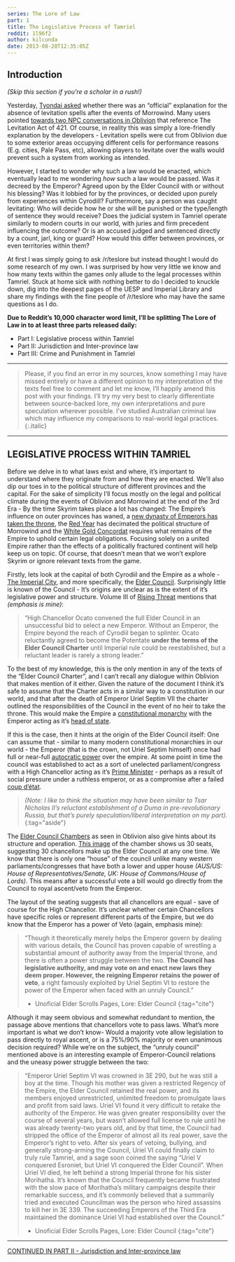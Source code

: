 ```yaml
---
series: The Lore of Law
part: 1
title: The Legislative Process of Tamriel
reddit: 1l96f2
author: kilcunda
date: 2013-08-28T12:35:05Z
---
```


## Introduction

*(Skip this section if you’re a scholar in a rush!)*

Yesterday, [Tyondai asked][0] whether there was an “official” explanation for
the absence of levitation spells after the events of Morrowind. Many users
pointed [towards two NPC conversations in Oblivion][1] that reference The
Levitation Act of 421. Of course, in reality this was simply a lore-friendly
explanation by the developers - Levitation spells were cut from Oblivion due to
some exterior areas occupying different cells for performance reasons (E.g.
cities, Pale Pass, etc), allowing players to levitate over the walls would
prevent such a system from working as intended.

However, I started to wonder why such a law would be enacted, which eventually
lead to me wondering *how* such a law would be passed. Was it decreed by the
Emperor? Agreed upon by the Elder Council with or without his blessing? Was it
lobbied for by the provinces, or decided upon purely from experiences within
Cyrodill? Furthermore, say a person was caught levitating: Who will decide how
he or she will be punished or the type/length of sentence they would receive?
Does the judicial system in Tamriel operate similarly to modern courts in our
world, with juries and firm precedent influencing the outcome? Or is an accused
judged and sentenced directly by a count, jarl, king or guard? How would this
differ between provinces, or even territories within them?

At first I was simply going to ask /r/teslore but instead thought I would do
some research of my own. I was surprised by how very little we know and how many
texts within the games only allude to the legal processes within Tamriel. Stuck
at home sick with nothing better to do I decided to knuckle down, dig into the
deepest pages of the UESP and Imperial Library and share my findings with the
fine people of /r/teslore who may have the same questions as I do.

**Due to Reddit’s 10,000 character word limit, I’ll be splitting The Lore of**
**Law in to at least three parts released daily:**

- Part I: Legislative process within Tamriel
- Part II: Jurisdiction and Inter-province law
- Part III: Crime and Punishment in Tamriel

----

> Please, if you find an error in my sources, know something I may have missed
> entirely or have a different opinion to my interpretation of the texts feel
> free to comment and let me know, I’ll happily amend this post with your
> findings. I’ll try my very best to clearly differentiate between source-backed
> lore, my own interpretations and pure speculation wherever possible. I’ve
> studied Australian criminal law which may influence my comparisons to
> real-world legal practices.
{:.italic}

----

## LEGISLATIVE PROCESS WITHIN TAMRIEL

Before we delve in to what laws exist and where, it’s important to understand
where they originate from and how they are enacted. We’ll also dip our toes in
to the political structure of different provinces and the capital. For the sake
of simplicity I’ll focus mostly on the legal and political climate during the
events of Oblivion and Morrowind at the end of the 3rd Era - By the time Skyrim
takes place a lot has changed: The Empire’s influence on outer provinces has
waned, a [new dynasty of Emperors has taken the throne][2], the [Red Year][3]
has decimated the political structure of Morrowind and the
[White Gold Concordat][4] requires what remains of the Empire to uphold certain
legal obligations. Focusing solely on a united Empire rather than the effects of
a politically fractured continent will help keep us on topic. Of course, that
doesn’t mean that we won’t explore Skyrim or ignore relevant texts from the
game.

Firstly, lets look at the capital of both Cyrodiil and the Empire as a whole -
[The Imperial City][5], and more specifically, the [Elder Council][6].
Surprisingly little is known of the Council - It’s origins are unclear as is the
extent of it’s legislative power and structure. Volume III of [Rising Threat][7]
mentions that *(emphasis is mine)*:

> “High Chancellor Ocato convened the full Elder Council in an unsuccessful bid
> to select a new Emperor. Without an Emperor, the Empire beyond the reach of
> Cyrodiil began to splinter. Ocato reluctantly agreed to become the Potentate
> **under the terms of the Elder Council Charter** until Imperial rule could be
> reestablished, but a reluctant leader is rarely a strong leader.”

To the best of my knowledge, this is the only mention in any of the texts of the
“Elder Council Charter”, and I can’t recall any dialogue within Oblivion that
makes mention of it either. Given the nature of the document I think it’s safe
to assume that the Charter acts in a similar way to a constitution in our world,
and that after the death of Emperor Uriel Septim VII the charter outlined the
responsibilities of the Council in the event of no heir to take the throne. This
would make the Empire a [constitutional monarchy][8] with the Emperor acting as
it’s [head of state][9].

If this is the case, then it hints at the origin of the Elder Council itself:
One can assume that - similar to many modern constitutional monarchies in our
world - the Emperor (that is the crown, not Uriel Septim himself) once had full
or near-full [autocratic power][10] over the empire. At some point in time the
council was established to act as a sort of unelected parliament/congress with a
High Chancellor acting as it’s [Prime Minister][11] - perhaps as a result of
social pressure under a ruthless emperor, or as a compromise after a failed
[coup d’état][12].

> *(Note: I like to think the situation may have been similar to Tsar Nicholas*
> *II’s reluctant establishment of a Duma in pre-revolutionary Russia, but*
> *that’s purely speculation/liberal interpretation on my part).*
{:tag="aside"}

The [Elder Council Chambers][13] as seen in Oblivion also give hints about its
structure and operation. [This image][14] of the chamber shows us 30 seats,
suggesting 30 chancellors make up the Elder Council at any one time. We know
that there is only one “house” of the council unlike many western
parliaments/congresses that have both a lower and upper house *(AUS/US: House*
*of Representatives/Senate, UK: House of Commons/House of Lords)*. This means
after a successful vote a bill would go directly from the Council to royal
ascent/veto from the Emperor.

The layout of the seating suggests that all chancellors are equal - save of
course for the High Chancellor. It’s unclear whether certain Chancellors have
specific roles or represent different parts of the Empire, but we do know that
the Emperor has a power of Veto (again, emphasis mine):

> “Though it theoretically merely helps the Emperor govern by dealing with
> various details, the Council has proven capable of wrestling a substantial
> amount of authority away from the Imperial throne, and there is often a power
> struggle between the two. **The Council has legislative authority, and may**
> **vote on and enact new laws they deem proper. However, the reigning Emperor**
> **retains the power of veto**, a right famously exploited by Uriel Septim VI
> to restore the power of the Emperor when faced with an unruly Council.”
>
> - Unoficial Elder Scrolls Pages, Lore: Elder Council
> {:tag="cite"}

Although it may seem obvious and somewhat redundant to mention, the passage
above mentions that chancellors vote to pass laws. What’s more important is what
we don’t know- Would a majority vote allow legislation to pass directly to royal
ascent, or is a 75%/90% majority or even unanimous decision required? While
we’re on the subject, the “unruly council” mentioned above is an interesting
example of Emperor-Council relations and the uneasy power struggle between the
two:

> “Emperor Uriel Septim VI was crowned in 3E 290, but he was still a boy at the
> time. Though his mother was given a restricted Regency of the Empire, the
> Elder Council retained the real power, and its members enjoyed unrestricted,
> unlimited freedom to promulgate laws and profit from said laws. Uriel VI found
> it very difficult to retake the authority of the Emperor. He was given greater
responsibility over the course of several years, but wasn’t allowed full license
> to rule until he was already twenty-two years old, and by that time, the
> Council had stripped the office of the Emperor of almost all its real power,
> save the Emperor’s right to veto. After six years of vetoing, bullying, and
> generally strong-arming the Council, Uriel VI could finally claim to truly
> rule Tamriel, and a sage soon coined the saying “Uriel V conquered Esroniet,
> but Uriel VI conquered the Elder Council”. When Uriel VI died, he left behind
> a strong Imperial throne for his sister Morihatha. It’s known that the Council
> frequently became frustrated with the slow pace of Morihatha’s military
> campaigns despite their remarkable success, and it’s commonly believed that a
> summarily tried and executed Councilman was the person who hired assassins to
> kill her in 3E 339. The succeeding Emperors of the Third Era maintained the
> dominance Uriel VI had established over the Council.”
>
> - Unoficial Elder Scrolls Pages, Lore: Elder Council
> {:tag="cite"}

----

[CONTINUED IN PART II - Jurisdiction and Inter-province law][15]

[0]: https://www.reddit.com/r/teslore/comments/1l5ahi/is_there_an_official_explanation_for_the_absence/
[1]: https://www.uesp.net/wiki/Oblivion:Levitation_Act
[2]: https://www.uesp.net/wiki/Lore:Mede_Dynasty
[3]: https://www.uesp.net/wiki/Lore:Red_Year
[4]: https://www.uesp.net/wiki/Lore:White-Gold_Concordat
[5]: https://www.uesp.net/wiki/Lore:Imperial_City
[6]: https://www.uesp.net/wiki/Oblivion:Elder_Council
[7]: https://www.uesp.net/wiki/Lore:Rising_Threat
[8]: https://en.wikipedia.org/wiki/Constitutional_monarchy
[9]: https://en.wikipedia.org/wiki/Head_of_state
[10]: https://en.wikipedia.org/wiki/Autocracy
[11]: https://en.wikipedia.org/wiki/Prime_minister
[12]: https://en.wikipedia.org/wiki/Coup_d'%C3%A9tat
[13]: https://www.uesp.net/wiki/Oblivion:Imperial_Palace#Elder_Council_Chambers
[14]: https://images.uesp.net/9/95/OB-interior-Imperial_Palace,_Elder_Council_Chambers.jpg
[15]: ./1lbrmb
